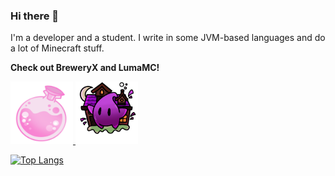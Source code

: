 ### Hi there 👋

I'm a developer and a student. I write in some JVM-based languages and do a lot of Minecraft stuff.

**Check out BreweryX and LumaMC!**

<a href="https://github.com/BreweryTeam/BreweryX">
  <img src="./images/BX_CROPPED.png" alt="BreweryX" width="100" height="100">
</a>
<a href="https://github.com/LumaLibre">
  <img src="./images/ce9d9cecf3c22127c529ed83ba377311f35000bf.png" alt="LumaMC" width="100" height="100">
</a>

[![Top Langs](https://github-readme-stats.vercel.app/api/top-langs/?username=Jsinco&bg_color=715d4c&hide_border=true&layout=compact)](https://github-readme-stats.vercel.app/api/top-langs/?username=Jsinco&bg_color=6272e2,695571,6272e2&hide_border=true&layout=compact)

<!--

**Jsinco/Jsinco** is a ✨ _special_ ✨ repository because its `README.md` (this file) appears on your GitHub profile.

Here are some ideas to get you started:

- 🔭 I’m currently working on ...
- 🌱 I’m currently learning ...
- 👯 I’m looking to collaborate on ...
- 🤔 I’m looking for help with ...
- 💬 Ask me about ...
- 📫 How to reach me: ...
- 😄 Pronouns: ...
- ⚡ Fun fact: ...
-->
